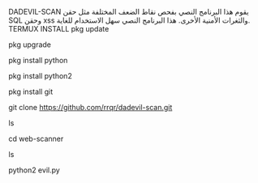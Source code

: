 DADEVIL-SCAN
يقوم هذا البرنامج النصي بفحص نقاط الضعف المختلفة مثل حقن SQL وحقن xss والثغرات الأمنية الأخرى. هذا البرنامج النصي سهل الاستخدام للغاية.
TERMUX INSTALL
pkg update

pkg upgrade

pkg install python

pkg install python2

pkg install git

git clone https://github.com/rrqr/dadevil-scan.git

ls

cd web-scanner

ls

python2 evil.py
